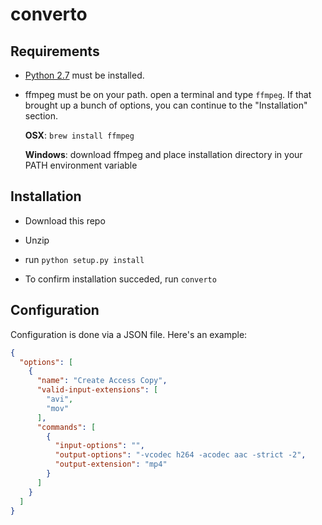 # converto

## Requirements

* [Python 2.7](https://www.python.org/) must be installed.

* ffmpeg must be on your path. open a terminal and type `ffmpeg`. If that brought up a bunch of options, you can continue to the "Installation" section.

  **OSX**: `brew install ffmpeg`

  **Windows**: download ffmpeg and place installation directory in your PATH environment variable

## Installation

* Download this repo

* Unzip

* run `python setup.py install`

* To confirm installation succeded, run `converto`

## Configuration

Configuration is done via a JSON file. Here's an example:

```json
{
  "options": [
    {
      "name": "Create Access Copy",
      "valid-input-extensions": [
        "avi",
        "mov"
      ],
      "commands": [
        {
          "input-options": "",
          "output-options": "-vcodec h264 -acodec aac -strict -2",
          "output-extension": "mp4"
        }
      ]
    }
  ]
}
```
